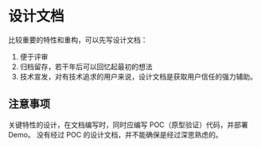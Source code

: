 # 设计文档

比较重要的特性和重构，可以先写设计文档：

1. 便于评审
2. 归档留存，若干年后可以回忆起最初的想法
3. 技术宣发，对有技术追求的用户来说，设计文档是获取用户信任的强力辅助。

## 注意事项

关键特性的设计，在文档编写时，同时应编写 POC（原型验证）代码，并部署 Demo。
没有经过 POC 的设计文档，并不能确保是经过深思熟虑的。

